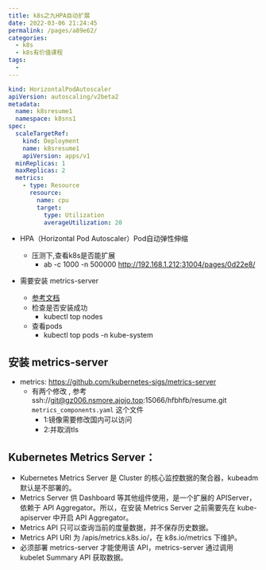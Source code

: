 ```yaml
---
title: k8s之九HPA自动扩展
date: 2022-03-06 21:24:45
permalink: /pages/a89e62/
categories:
  - k8s
  - k8s有价值课程
tags:
  - 
---
```




``` yaml
kind: HorizontalPodAutoscaler
apiVersion: autoscaling/v2beta2
metadata:
  name: k8sresume1
  namespace: k8sns1
spec:
  scaleTargetRef:
    kind: Deployment
    name: k8sresume1
    apiVersion: apps/v1
  minReplicas: 1
  maxReplicas: 2
  metrics:
    - type: Resource
      resource:
        name: cpu
        target:
          type: Utilization
          averageUtilization: 20
```



* HPA（Horizontal Pod Autoscaler）Pod自动弹性伸缩
  * 压测下,查看k8s是否能扩展
    *  ab -c 1000 -n 500000 http://192.168.1.212:31004/pages/0d22e8/




* 需要安装 metrics-server
  * [参考文档](https://blog.csdn.net/suo082407128/article/details/106683179)
  * 检查是否安装成功
    * kubectl top nodes
  * 查看pods
    * kubectl top pods -n kube-system

## 安装 metrics-server
  * metrics: https://github.com/kubernetes-sigs/metrics-server
    * 有两个修改 , 参考 ssh://git@gz006.nsmore.ajojo.top:15066/hfbhfb/resume.git    `metrics_components.yaml` 这个文件
      * 1:镜像需要修改国内可以访问
      * 2:并取消tls




## Kubernetes Metrics Server：

- Kubernetes Metrics Server 是 Cluster 的核心监控数据的聚合器，kubeadm 默认是不部署的。
- Metrics Server 供 Dashboard 等其他组件使用，是一个扩展的 APIServer，依赖于 API Aggregator。所以，在安装 Metrics Server 之前需要先在 kube-apiserver 中开启 API Aggregator。
- Metrics API 只可以查询当前的度量数据，并不保存历史数据。
- Metrics API URI 为 /apis/metrics.k8s.io/，在 k8s.io/metrics 下维护。
- 必须部署 metrics-server 才能使用该 API，metrics-server 通过调用 kubelet Summary API 获取数据。








